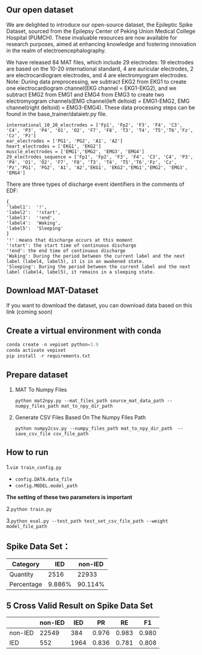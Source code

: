 ## Our open dataset

We are delighted to introduce our open-source dataset, the Epileptic Spike Dataset, sourced from the Epilepsy Center of Peking Union Medical College Hospital (PUMCH). These invaluable resources are now available for research purposes, aimed at enhancing knowledge and fostering innovation in the realm of electroencephalography.



We have released 84 MAT files, which include 29 electrodes: 19 electrodes are based on the 10-20 international standard, 4 are auricular electrodes, 2 are electrocardiogram electrodes, and 4 are electromyogram electrodes. Note: During data preprocessing, we subtract EKG2 from EKG1 to create one electrocardiogram channel(EKG channel = EKG1-EKG2), and we subtract EMG2 from EMG1 and EMG4 from EMG3 to create two electromyogram channels(EMG channel(left deltoid) = EMG1-EMG2, EMG channel(right deltoid) = EMG3-EMG4). These data processing steps can be found in the base_trainer/dataietr.py file.

```
international_10_20_electrodes = ['Fp1', 'Fp2', 'F3', 'F4', 'C3', 'C4', 'P3', 'P4', 'O1', 'O2', 'F7', 'F8', 'T3', 'T4', 'T5','T6','Fz', 'Cz', 'Pz']
ear_electrodes = ['PG1', 'PG2', 'A1', 'A2']
heart_electrodes = ['EKG1', 'EKG2']
muscle_electrodes = ['EMG1','EMG2', 'EMG3', 'EMG4']
29_electrodes_sequence = ['Fp1', 'Fp2', 'F3', 'F4', 'C3', 'C4', 'P3', 'P4', 'O1', 'O2', 'F7', 'F8', 'T3', 'T4', 'T5','T6','Fz', 'Cz', 'Pz','PG1', 'PG2', 'A1', 'A2','EKG1', 'EKG2','EMG1','EMG2', 'EMG3', 'EMG4']
```

There are three types of discharge event identifiers in the comments of EDF:

```
{
'label1':  '!',
'label2':  '!start',
'label3':  '!end',
'label4':  'Waking',
'label5':  'Sleeping'
}
'!'：means that discharge occurs at this moment 
'!start': the start time of continuous discharge
'!end': the end time of continuous discharge
'Waking': During the period between the current label and the next label (label4, label5), it is in an awakened state.
'Sleeping': During the period between the current label and the next label (label4, label5), it remains in a sleeping state.
```

## Download MAT-Dataset

If you want to download the dataset, you can download data based on this link (coming soon)

## Create a virtual environment with conda

```python
conda create -n vepiset python=3.9
conda activate vepiset
pip install -r requirements.txt
```

## Prepare dataset

1. MAT To Numpy Files

   ```
   python mat2npy.py --mat_files_path source_mat_data_path --numpy_files_path mat_to_npy_dir_path 
   ```
2. Generate CSV Files Based On The Numpy Files Path

   ```
   python numpy2csv.py --numpy_files_path mat_to_npy_dir_path  --save_csv_file csv_file_path
   ```

## How to run

1.`vim train_config.py`

- `config.DATA.data_file`
- `config.MODEL.model_path`

**The setting of these two parameters is important**

2.`python train.py`

3.`python eval.py --test_path test_set_csv_file_path --weight model_file_path`

## Spike Data Set：


| Category   | IED    | non-IED |
| ---------- | ------ | ------- |
| Quantity   | 2516   | 22933   |
| Percentage | 9.886% | 90.114% |

## 5 Cross Valid Result on Spike Data Set


|         | non-IED | IED  | PR    | RE    | F1    |
| ------- | ------- | ---- | ----- | ----- | ----- |
| non-IED | 22549   | 384  | 0.976 | 0.983 | 0.980 |
| IED     | 552     | 1964 | 0.836 | 0.781 | 0.808 |
